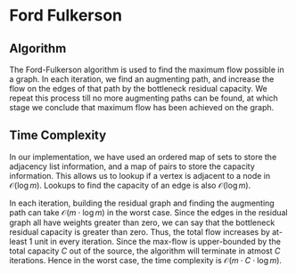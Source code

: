 # Ford Fulkerson

## Algorithm
The Ford-Fulkerson algorithm is used to find the maximum flow possible in a graph. In each iteration, we find an augmenting path, and increase the flow on the edges of that path by the bottleneck residual capacity. We repeat this process till no more augmenting paths can be found, at which stage we conclude that maximum flow has been achieved on the graph.

## Time Complexity
In our implementation, we have used an ordered map of sets to store the adjacency list information, and a map of pairs to store the capacity information. This allows us to lookup if a vertex is adjacent to a node in $\mathcal{O}(\log{m})$. Lookups to find the capacity of an edge is also $\mathcal{O}(\log{m})$. 

In each iteration, building the residual graph and finding the augmenting path can take $\mathcal{O}(m \cdot \log{m})$ in the worst case. Since the edges in the residual graph all have weights greater than zero, we can say that the bottleneck residual capacity is greater than zero. Thus, the total flow increases by at-least $1$ unit in every iteration. Since the max-flow is upper-bounded by the total capacity $C$ out of the source, the algorithm will terminate in atmost $C$ iterations. Hence in the worst case, the time complexity is $\mathcal{O}(m \cdot C \cdot \log m)$. 

